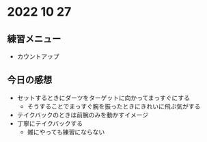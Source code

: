 # 2022 10 27

## 練習メニュー

- カウントアップ

## 今日の感想

- セットするときにダーツをターゲットに向かってまっすぐにする
	- そうすることでまっすぐ腕を振ったときにきれいに飛ぶ気がする
- テイクバックのときは前腕のみを動かすイメージ
- 丁寧にテイクバックする
	- 雑にやっても練習にならない

